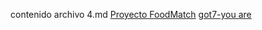 contenido archivo 4.md
[Proyecto FoodMatch](https://github.com/AngieMora1/DEV005-social-network)
[got7-you are](https://www.youtube.com/watch?v=ktc8XDBq93k)